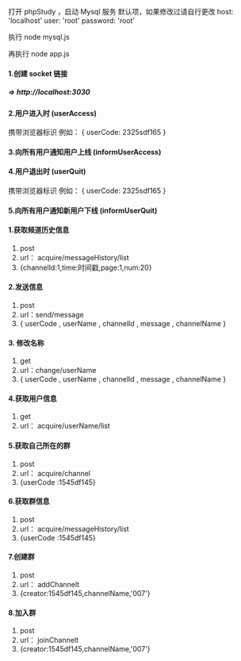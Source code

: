 打开 phpStudy ，启动 Mysql 服务
默认项，如果修改过请自行更改
host: 'localhost'
user: 'root'
password: 'root'

执行 node mysql.js

再执行 node app.js





#### 1.创建 socket 链接

##### => http://localhost:3030

#### 2.用户进入时 (userAccess)

携带浏览器标识 例如： { userCode: 2325sdf165 }

#### 3.向所有用户通知用户上线 (informUserAccess)

#### 4.用户退出时 (userQuit)

携带浏览器标识 例如： { userCode: 2325sdf165 }

#### 5.向所有用户通知新用户下线 (informUserQuit)





#### 1.获取频道历史信息

1. post
2. url： acquire/messageHistory/list
3. {channelId:1,time:时间戳,page:1,num:20}

#### 2.发送信息

1. post
2. url：send/message
3. { userCode , userName , channelId , message , channelName }

#### 3. 修改名称

1. get
2. url：change/userName
3. { userCode , userName , channelId , message , channelName }

#### 4.获取用户信息

1. get
2. url： acquire/userName/list

#### 5.获取自己所在的群

1. post
2. url： acquire/channel
3. {userCode :1545df145}

#### 6.获取群信息

1. post
2. url： acquire/messageHistory/list
3. {userCode :1545df145}

#### 7.创建群

1. post
2. url： addChannelt
3. {creator:1545df145,channelName,'007'}

#### 8.加入群

1. post
2. url：  joinChannelt
3. {creator:1545df145,channelName,'007'}